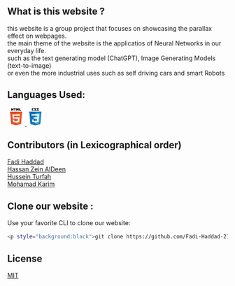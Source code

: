 ## What is this website ?
this website is a group project that focuses on showcasing the parallax effect on webpages.<br>
the main theme of the website is the applicatios of Neural Networks in our everyday life.<br>
such as the text generating model (ChatGPT), Image Generating Models (text-to-image)<br>
or even the more industrial uses such as self driving cars and smart Robots<br>

## Languages Used:
<p align="left"> 
 <a href="https://www.w3.org/html/" target="_blank" rel="noreferrer"> <img src="https://raw.githubusercontent.com/devicons/devicon/master/icons/html5/html5-original-wordmark.svg" alt="html5" width="40" height="40"/> </a> <a href="https://www.w3schools.com/css/" target="_blank" rel="noreferrer">
<img src="https://raw.githubusercontent.com/devicons/devicon/master/icons/css3/css3-original-wordmark.svg" alt="css3" width="40" height="40"/> </a>


## Contributors (in Lexicographical order)
[Fadi Haddad](https://github.com/Fadi-Haddad-235)<br>
[Hassan Zein AlDeen](https://github.com/HassanZeinAlDeen)<br>
[Hussein Turfah](https://github.com/Hussein-Turfah/Hussein-Turfah)<br>
[Mohamad Karim](https://github.com/mohamad-kareem)<br>

## Clone our website :

Use your favorite CLI to clone our website:

```bash
<p style="background:black">git clone https://github.com/Fadi-Haddad-235/parallax-website.git</p>
```

## License

[MIT](https://choosealicense.com/licenses/mit/)

